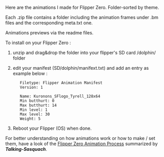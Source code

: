Here are the animations I made for Flipper Zero. Folder-sorted by theme.

Each .zip file contains a folder including the animation frames under .bm files and the corresponding meta.txt one.

Animations previews via the readme files.

To install on your Flipper Zero :

1. unzip and drag&drop the folder into your flipper's SD card /dolphin/ folder
    
2. edit your manifest (SD/dolphin/manifext.txt) and add an entry as example below :

          Filetype: Flipper Animation Manifest
          Version: 1

          Name: Kuronons_SFlogo_Tyrell_128x64
          Min butthurt: 0
          Max butthurt: 14
          Min level: 1
          Max level: 30
          Weight: 5
    
3. Reboot your Flipper (OS) when done.  

For better understanding on how animations work or how to make / set them, have a look of the [Flipper Zero Animation Process](https://docs.google.com/document/d/e/2PACX-1vR_nZRakD6iwJVQS8Pf4y7Wm4klcucrC7EKVO8m_DQV63To7e-alqD0yaoO3sTygjcChfcRo80Hdeet/pub) summarized by ___Talking-Sasquach___.
